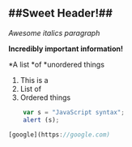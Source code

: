 ##Sweet Header!##
 --
 *Awesome italics paragraph*

 __Incredibly important information!__

 *A list
 *of 
 *unordered things

1. This is a 
2. List of
3. Ordered things

```JavaScript 
	var s = "JavaScript syntax";
	alert (s);

[google](https://google.com)
 

